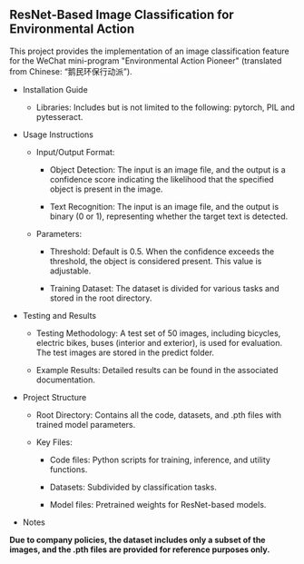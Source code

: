 ResNet-Based Image Classification for Environmental Action
---

This project provides the implementation of an image classification feature for the WeChat mini-program "Environmental Action Pioneer" (translated from Chinese: “鹅民环保行动派”).

* Installation Guide

  * Libraries: Includes but is not limited to the following: pytorch, PIL and pytesseract.

* Usage Instructions

  * Input/Output Format:

    * Object Detection: The input is an image file, and the output is a confidence score indicating the likelihood that the specified object is present in the image.

    * Text Recognition: The input is an image file, and the output is binary (0 or 1), representing whether the target text is detected.

  * Parameters:

    * Threshold: Default is 0.5. When the confidence exceeds the threshold, the object is considered present. This value is adjustable.

    * Training Dataset: The dataset is divided for various tasks and stored in the root directory.

* Testing and Results

  * Testing Methodology: A test set of 50 images, including bicycles, electric bikes, buses (interior and exterior), is used for evaluation. The test images are stored in the predict folder.

  * Example Results: Detailed results can be found in the associated documentation.

* Project Structure

  * Root Directory: Contains all the code, datasets, and .pth files with trained model parameters.

  * Key Files:

    * Code files: Python scripts for training, inference, and utility functions.

    * Datasets: Subdivided by classification tasks.

    * Model files: Pretrained weights for ResNet-based models.

* Notes

**Due to company policies, the dataset includes only a subset of the images, and the .pth files are provided for reference purposes only.**
